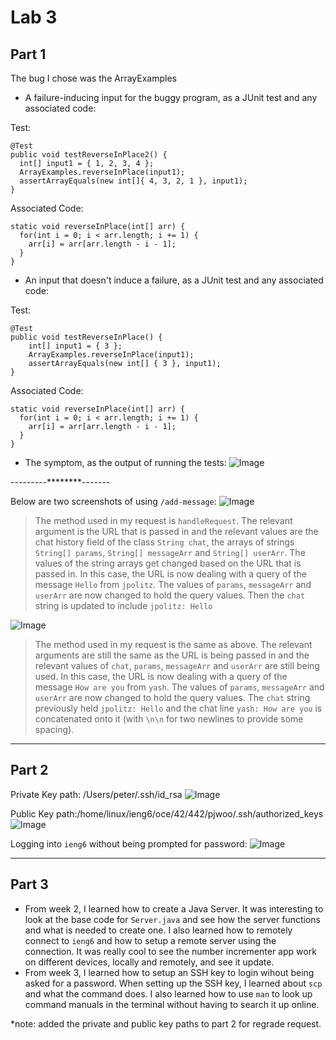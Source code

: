 # Lab 3

## Part 1
The bug I chose was the ArrayExamples
- A failure-inducing input for the buggy program, as a JUnit test and any associated code:

Test:
```
@Test 
public void testReverseInPlace2() {
  int[] input1 = { 1, 2, 3, 4 };
  ArrayExamples.reverseInPlace(input1);
  assertArrayEquals(new int[]{ 4, 3, 2, 1 }, input1);
}
```
Associated Code: 
```
static void reverseInPlace(int[] arr) {
  for(int i = 0; i < arr.length; i += 1) {
    arr[i] = arr[arr.length - i - 1];
  }
}
```

- An input that doesn't induce a failure, as a JUnit test and any associated code:

Test:
```
@Test 
public void testReverseInPlace() {
    int[] input1 = { 3 };
    ArrayExamples.reverseInPlace(input1);
    assertArrayEquals(new int[] { 3 }, input1);
}
```
Associated Code: 
```
static void reverseInPlace(int[] arr) {
  for(int i = 0; i < arr.length; i += 1) {
    arr[i] = arr[arr.length - i - 1];
  }
}
```

- The symptom, as the output of running the tests:
![Image](img/message1.png)

---------********-------


Below are two screenshots of using `/add-message`:
![Image](img/message1.png)
> The method used in my request is `handleRequest`. The relevant argument is the URL that is passed in and the relevant values are the chat history field of the class `String chat`, the arrays of strings `String[] params`, `String[] messageArr` and `String[] userArr`. The values of the string arrays get changed based on the URL that is passed in. In this case, the URL is now dealing with a query of the message `Hello` from `jpolitz`. The values of `params`, `messageArr` and `userArr` are now changed to hold the query values. Then the `chat` string is updated to include `jpolitz: Hello`

![Image](img/message2.png)
> The method used in my request is the same as above. The relevant arguments are still the same as the URL is being passed in and the relevant values of `chat`, `params`, `messageArr` and `userArr` are still being used. In this case, the URL is now dealing with a query of the message `How are you` from `yash`. The values of `params`, `messageArr` and `userArr` are now changed to hold the query values. The `chat` string previously held `jpolitz: Hello` and the chat line `yash: How are you` is concatenated onto it (with `\n\n` for two newlines to provide some spacing).

---

## Part 2
Private Key path: /Users/peter/.ssh/id_rsa
![Image](img/privatekey.png)

Public Key path:/home/linux/ieng6/oce/42/442/pjwoo/.ssh/authorized_keys
![Image](img/publickey.png)

Logging into `ieng6` without being prompted for password:
![Image](img/loginnopass.png)

---

## Part 3
- From week 2, I learned how to create a Java Server. It was interesting to look at the base code for `Server.java` and see how the server functions and what is needed to create one. I also learned how to remotely connect to `ieng6` and how to setup a remote server using the connection. It was really cool to see the number incrementer app work on different devices, locally and remotely, and see it update.
- From week 3, I learned how to setup an SSH key to login wihout being asked for a password. When setting up the SSH key, I learned about `scp` and what the command does. I also learned how to use `man` to look up command manuals in the terminal without having to search it up online.

*note: added the private and public key paths to part 2 for regrade request.
